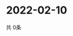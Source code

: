 # 2022-02-10
  共 0条

  <!-- BEGIN -->
  <!-- 最后更新时间Thu Feb 10 2022 09:03:25 GMT+0000 (Coordinated Universal Time) -->
  
  <!-- END -->
  
  